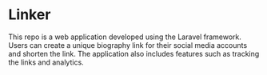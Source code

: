 # Linker
 This repo is a web application developed using the Laravel framework. Users can create a unique biography link for their social media accounts and shorten the link. The application also includes features such as tracking the links and analytics. 
